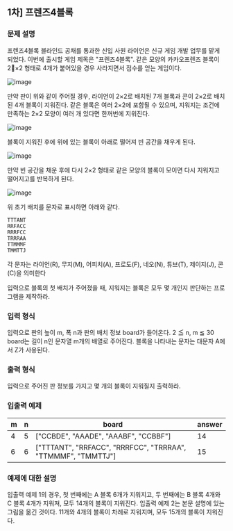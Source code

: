 ## 1차] 프렌즈4블록

### 문제 설명
프렌즈4블록
블라인드 공채를 통과한 신입 사원 라이언은 신규 게임 개발 업무를 맡게 되었다. 이번에 출시할 게임 제목은 "프렌즈4블록".
같은 모양의 카카오프렌즈 블록이 2×2 형태로 4개가 붙어있을 경우 사라지면서 점수를 얻는 게임이다.

![image](https://github.com/Padack2/CodingTest/assets/26791213/5c630603-c9f1-482b-9109-c2e7912bf9ef)

만약 판이 위와 같이 주어질 경우, 라이언이 2×2로 배치된 7개 블록과 콘이 2×2로 배치된 4개 블록이 지워진다. 같은 블록은 여러 2×2에 포함될 수 있으며, 지워지는 조건에 만족하는 2×2 모양이 여러 개 있다면 한꺼번에 지워진다.

![image](https://github.com/Padack2/CodingTest/assets/26791213/b1956f37-4e32-4d26-b299-d59aac6c9200)


블록이 지워진 후에 위에 있는 블록이 아래로 떨어져 빈 공간을 채우게 된다.

![image](https://github.com/Padack2/CodingTest/assets/26791213/d4bb3883-e1d7-45ab-85f1-0ecef6f1e76c)


만약 빈 공간을 채운 후에 다시 2×2 형태로 같은 모양의 블록이 모이면 다시 지워지고 떨어지고를 반복하게 된다.

![image](https://github.com/Padack2/CodingTest/assets/26791213/9daa495b-fc1e-41ee-b0ef-42676c133160)


위 초기 배치를 문자로 표시하면 아래와 같다.
```
TTTANT
RRFACC
RRRFCC
TRRRAA
TTMMMF
TMMTTJ
```
각 문자는 라이언(R), 무지(M), 어피치(A), 프로도(F), 네오(N), 튜브(T), 제이지(J), 콘(C)을 의미한다

입력으로 블록의 첫 배치가 주어졌을 때, 지워지는 블록은 모두 몇 개인지 판단하는 프로그램을 제작하라.

### 입력 형식
입력으로 판의 높이 m, 폭 n과 판의 배치 정보 board가 들어온다.
2 ≦ n, m ≦ 30
board는 길이 n인 문자열 m개의 배열로 주어진다. 블록을 나타내는 문자는 대문자 A에서 Z가 사용된다.

### 출력 형식
입력으로 주어진 판 정보를 가지고 몇 개의 블록이 지워질지 출력하라.

### 입출력 예제

m|n|board|answer
-|-|-|-
4|5|["CCBDE", "AAADE", "AAABF", "CCBBF"]|14
6|6|["TTTANT", "RRFACC", "RRRFCC", "TRRRAA", "TTMMMF", "TMMTTJ"]|15

### 예제에 대한 설명
입출력 예제 1의 경우, 첫 번째에는 A 블록 6개가 지워지고, 두 번째에는 B 블록 4개와 C 블록 4개가 지워져, 모두 14개의 블록이 지워진다.
입출력 예제 2는 본문 설명에 있는 그림을 옮긴 것이다. 11개와 4개의 블록이 차례로 지워지며, 모두 15개의 블록이 지워진다.
